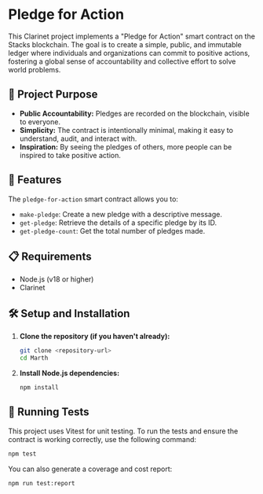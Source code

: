 # Pledge for Action

This Clarinet project implements a "Pledge for Action" smart contract on the Stacks blockchain. The goal is to create a simple, public, and immutable ledger where individuals and organizations can commit to positive actions, fostering a global sense of accountability and collective effort to solve world problems.

## 🌟 Project Purpose

- **Public Accountability:** Pledges are recorded on the blockchain, visible to everyone.
- **Simplicity:** The contract is intentionally minimal, making it easy to understand, audit, and interact with.
- **Inspiration:** By seeing the pledges of others, more people can be inspired to take positive action.

## 🚀 Features

The `pledge-for-action` smart contract allows you to:

- `make-pledge`: Create a new pledge with a descriptive message.
- `get-pledge`: Retrieve the details of a specific pledge by its ID.
- `get-pledge-count`: Get the total number of pledges made.

## 📋 Requirements

- Node.js (v18 or higher)
- Clarinet

## 🛠️ Setup and Installation

1.  **Clone the repository (if you haven't already):**
    ```bash
    git clone <repository-url>
    cd Marth
    ```

2.  **Install Node.js dependencies:**
    ```bash
    npm install
    ```

## 🧪 Running Tests

This project uses Vitest for unit testing. To run the tests and ensure the contract is working correctly, use the following command:

```bash
npm test
```

You can also generate a coverage and cost report:
```bash
npm run test:report
```